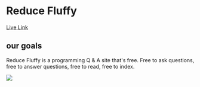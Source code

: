 # Reduce Fluffy

<a href="https://reduce-fluffy-web.web.app/" target="_blank" alt="">Live Link</a>

## our goals
Reduce Fluffy is a programming Q & A site that's free. Free to ask questions, free to answer questions, free to read, free to index.

<img src="./src/images/construction.becd1465.png">


